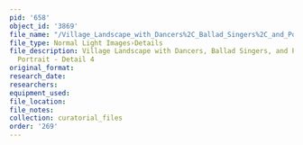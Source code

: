 ```yaml
---
pid: '658'
object_id: '3869'
file_name: "/Village_Landscape_with_Dancers%2C_Ballad_Singers%2C_and_Possible_Self_Portrait_detail_4.jpg"
file_type: Normal Light Images›Details
file_description: Village Landscape with Dancers, Ballad Singers, and Possible Self
  Portrait - Detail 4
original_format:
research_date:
researchers:
equipment_used:
file_location:
file_notes:
collection: curatorial_files
order: '269'
---
```

